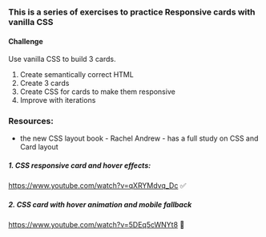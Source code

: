 ### This is a series of exercises to practice Responsive cards with vanilla CSS
#### Challenge
Use vanilla CSS to build 3 cards. 
1. Create semantically correct HTML
2. Create 3 cards
3. Create CSS for cards to make them responsive
4. Improve with iterations

### Resources:
- the new CSS layout book - Rachel Andrew - has a full study on CSS and Card layout


##### 1. CSS responsive card and hover effects:
https://www.youtube.com/watch?v=qXRYMdvq_Dc
✅
##### 2. CSS card with hover animation and mobile fallback
https://www.youtube.com/watch?v=5DEq5cWNYt8
🚧